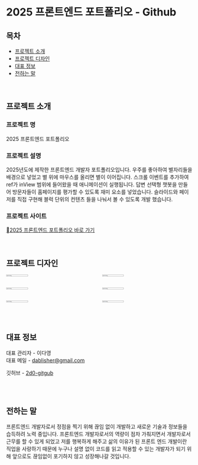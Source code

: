 # 2025 프론트엔드 포트폴리오 - Github

## 목차

- [프로젝트 소개](#프로젝트-소개)
- [프로젝트 디자인](#프로젝트-디자인)
- [대표 정보](#대표-정보)
- [전하는 말](#전하는-말)
  <br><br><br>

## 프로젝트 소개

### 프로젝트 명

2025 프론트엔드 포트폴리오  <br>

### 프로젝트 설명

2025년도에 제작한 프론트엔드 개발자 포트폴리오입니다.
우주를 좋아하여 별자리들을 배경으로 넣었고 별 위에 마우스를 올리면 별이 이어집니다.
스크롤 이벤트를 추가하여 ref가 inView 범위에 들어왔을 때 애니메이션이 실행됩니다.
답변 선택형 챗봇을 만들어 방문자들이 홈페이지를 평가할 수 있도록 재미 요소를 넣었습니다.
슬라이드와 페이저를 직접 구현해 블럭 단위의 컨텐츠 들을 나눠서 볼 수 있도록 개발 했습니다.
<br>

### 프로젝트 사이트

[2025 프론트엔드 포트폴리오 바로 가기](https://2d0.maketree.net/)
<br><br><br>

## 프로젝트 디자인

<div style="display: grid; grid-template-columns: repeat(2, 1fr); gap: 15px">
  <img style="display:block" src="https://github.com/user-attachments/assets/7e703914-a662-4ff2-9615-822f388db9af" width="49%">
  <img style="display:block" src="https://github.com/user-attachments/assets/99c31dde-d607-438e-8818-a81161f79177" width="49%">
  <img style="display:block" src="https://github.com/user-attachments/assets/79644ed6-49b4-4cbe-b42f-5330bde86563" width="49%">
  <img style="display:block" src="https://github.com/user-attachments/assets/a9f1a251-831d-4d4b-84d9-0df6f672233f" width="49%">
  <img style="display:block" src="https://github.com/user-attachments/assets/01e62c76-3094-4f8c-8aac-b71d1f8e9131" width="49%">
  <img style="display:block" src="https://github.com/user-attachments/assets/440d1757-ed66-4f97-91e5-ce032efc7401" width="49%">
</div>
<br><br>

## 대표 정보

대표 관리자 - 이다영 <br>
대표 메일 - dablisher@gmail.com<br>

깃허브 - [2d0-gitgub](https://github.com/2D0) <br>

<br><br>

## 전하는 말
프론트엔드 개발자로서 정점을 찍기 위해 끊임 없이 개발하고 새로운 기술과 정보들을 습득하려 노력 중입니다.
프론트엔드 개발자로서의 역량이 점차 가춰지면서 개발자로서 근무를 할 수 있게 되었고
저를 행복하게 해주고 삶의 이유가 된 프론트 엔드 개발이란 직업을 사랑하기 때문에
누구나 설명 없이 코드를 읽고 적용할 수 있는 개발자가 되기 위해 앞으로도 끊임없이 포기하지 않고 성장해나갈 것입니다.

